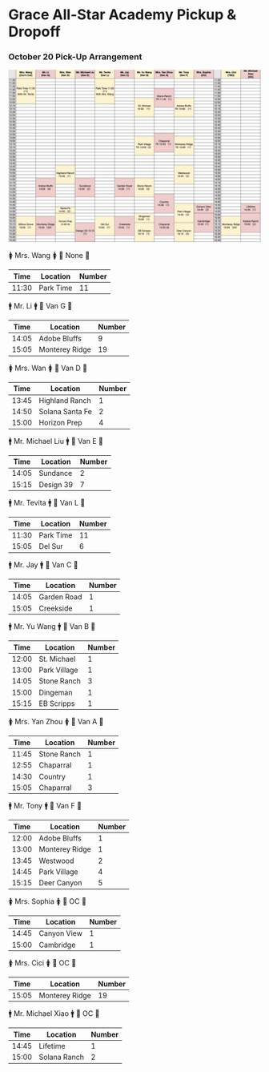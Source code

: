 # Grace All-Star Academy Pickup & Dropoff

### October 20 Pick-Up Arrangement

![image](10_20_arr.jpg)

🚺 Mrs. Wang 🚺
🔑 None 🔑

| Time  | Location  | Number |
| ----- | --------- | ------ |
| 11:30 | Park Time | 11     |

🚹 Mr. Li 🚹
🔑 Van G 🔑

| Time  | Location  | Number |
| ----- | --------- | ------ |
| 14:05 | Adobe Bluffs | 9   |
| 15:05 | Monterey Ridge | 19  |

🚺 Mrs. Wan 🚺
🔑 Van D 🔑

| Time  | Location  | Number |
| ----- | --------- | ------ |
| 13:45 | Highland Ranch | 1 |
| 14:50 | Solana Santa Fe | 2 |
| 15:00 | Horizon Prep | 4 |

🚹 Mr. Michael Liu 🚹
🔑 Van E 🔑

| Time  | Location  | Number |
| ----- | --------- | ------ |
| 14:05 | Sundance | 2 |
| 15:15 | Design 39 | 7 |

🚹 Mr. Tevita 🚹
🔑 Van L 🔑

| Time  | Location  | Number |
| ----- | --------- | ------ |
| 11:30 | Park Time | 11 |
| 15:05 | Del Sur | 6 |

🚹 Mr. Jay 🚹
🔑 Van C 🔑 

| Time  | Location  | Number |
| ----- | --------- | ------ |
| 14:05 | Garden Road | 1 |
| 15:05 | Creekside | 1 |

🚹 Mr. Yu Wang 🚹
🔑 Van B 🔑 

| Time  | Location  | Number |
| ----- | --------- | ------ | 
| 12:00 | St. Michael | 1 |
| 13:00 | Park Village | 1 |
| 14:05 | Stone Ranch | 3 |
| 15:00 | Dingeman | 1 | 
| 15:15 | EB Scripps | 1 |

🚺 Mrs. Yan Zhou 🚺
🔑 Van A 🔑 

| Time  | Location  | Number |
| ----- | --------- | ------ |
| 11:45 | Stone Ranch |1|
| 12:55 | Chaparral |1|
| 14:30 | Country |1|
| 15:05 | Chaparral|3|

🚹 Mr. Tony 🚹
🔑 Van F 🔑 

| Time  | Location  | Number |
| ----- | --------- | ------ |
| 12:00 | Adobe Bluffs |1|
| 13:00 | Monterey Ridge |1|
| 13:45 | Westwood |2|
| 14:45 | Park Village |4|
| 15:15 | Deer Canyon |5|

🚺 Mrs. Sophia 🚺
🔑 OC 🔑 

| Time  | Location  | Number |
| ----- | --------- | ------ |
| 14:45 | Canyon View |1|
| 15:00 | Cambridge |1|

🚺 Mrs. Cici 🚺
🔑 OC 🔑 

| Time  | Location  | Number |
| ----- | --------- | ------ |
| 15:05 | Monterey Ridge |19|

🚹 Mr. Michael Xiao 🚹
🔑 OC 🔑 

| Time  | Location  | Number |
| ----- | --------- | ------ |
| 14:45 | Lifetime |1|
| 15:00 | Solana Ranch |2|